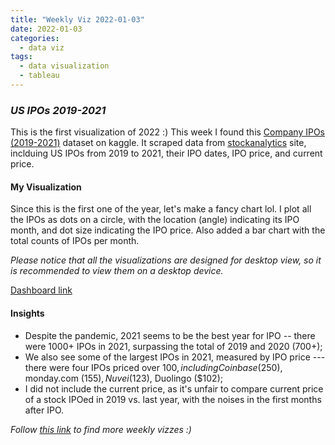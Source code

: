 ```yaml
---
title: "Weekly Viz 2022-01-03"
date: 2022-01-03
categories:
  - data viz
tags:
  - data visualization
  - tableau
---
```


### *US IPOs 2019-2021*

This is the first visualization of 2022 :) This week I found this [Company IPOs (2019-2021)](https://www.kaggle.com/shivamb/company-ipos-2019-2021) dataset on kaggle. It scraped data from [stockanalytics](https://stockanalysis.com/ipos/) site, inclduing US IPOs from 2019 to 2021, their IPO dates, IPO price, and current price.    

#### My Visualization

Since this is the first one of the year, let's make a fancy chart lol. I plot all the IPOs as dots on a circle, with the location (angle) indicating its IPO month, and dot size indicating the IPO price. Also added a bar chart with the total counts of IPOs per month.  

*Please notice that all the visualizations are designed for desktop view, so it is recommended to view them on a desktop device.*  

<div class='tableauPlaceholder' id='viz1641270761000' style='position: relative'>
  <object class='tableauViz'  style='display:none;'>
    <param name='host_url' value='https%3A%2F%2Fpublic.tableau.com%2F' />
    <param name='embed_code_version' value='3' /> 
    <param name='site_root' value='' />
    <param name='name' value='20220103USIPOs2019-2021&#47;USIPOs2019-2021' />
    <param name='tabs' value='no' />
    <param name='toolbar' value='yes' />
    <param name='animate_transition' value='yes' />
    <param name='display_static_image' value='yes' />
    <param name='display_spinner' value='yes' />
    <param name='display_overlay' value='yes' />
    <param name='display_count' value='yes' />
    <param name='language' value='en-US' />
    <param name='filter' value='publish=yes' />
  </object></div>       
  <script type='text/javascript'>     
  var divElement = document.getElementById('viz1641270761000');     
  var vizElement = divElement.getElementsByTagName('object')[0];         
  if ( divElement.offsetWidth > 800 ) { vizElement.style.width='600px';vizElement.style.height='627px';} else if ( divElement.offsetWidth > 500 ) { vizElement.style.width='600px';vizElement.style.height='627px';} else { vizElement.style.width='100%';vizElement.style.height='727px';}    
  var scriptElement = document.createElement('script');        
  scriptElement.src = 'https://public.tableau.com/javascripts/api/viz_v1.js';    
  vizElement.parentNode.insertBefore(scriptElement, vizElement);             
</script>
  
[Dashboard link](https://public.tableau.com/views/20220103USIPOs2019-2021/USIPOs2019-2021?:language=en-US&publish=yes&:display_count=n&:origin=viz_share_link)
  
#### Insights
* Despite the pandemic, 2021 seems to be the best year for IPO -- there were 1000+ IPOs in 2021, surpassing the total of 2019 and 2020 (700+);  
* We also see some of the largest IPOs in 2021, measured by IPO price --- there were four IPOs priced over $100, including Coinbase ($250), monday.com ($155), Nuvei ($123), Duolingo ($102);  
* I did not include the current price, as it's unfair to compare current price of a stock IPOed in 2019 vs. last year, with the noises in the first months after IPO.    
 
*Follow [this link](https://yudong-94.github.io/personal-website/project/WeeklyViz2022/) to find more weekly vizzes :)*

